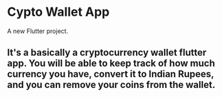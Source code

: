 # Cypto Wallet App

A new Flutter project.



##  It's a basically a cryptocurrency wallet flutter app. You will be able to keep track of how much currency you have, convert it to Indian Rupees, and you can remove your coins from the wallet.
